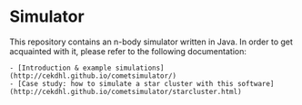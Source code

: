 Simulator
==============
This repository contains an n-body simulator written in Java. In order to get acquainted with it, please refer to the following documentation:

	- [Introduction & example simulations](http://cekdhl.github.io/cometsimulator/)
	- [Case study: how to simulate a star cluster with this software](http://cekdhl.github.io/cometsimulator/starcluster.html)